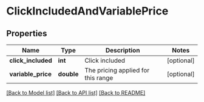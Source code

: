 # ClickIncludedAndVariablePrice

## Properties
Name | Type | Description | Notes
------------ | ------------- | ------------- | -------------
**click_included** | **int** | Click included | [optional] 
**variable_price** | **double** | The pricing applied for this range | [optional] 

[[Back to Model list]](../README.md#documentation-for-models) [[Back to API list]](../README.md#documentation-for-api-endpoints) [[Back to README]](../README.md)


